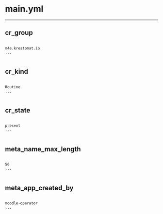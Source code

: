 



# main.yml
  
---
## cr_group
  
```

m4e.krestomat.io
...
  
```
## cr_kind
  
```

Routine
...
  
```
## cr_state
  
```

present
...
  
```
## meta_name_max_length
  
```

56
...
  
```
## meta_app_created_by
  
```

moodle-operator
...
  
```